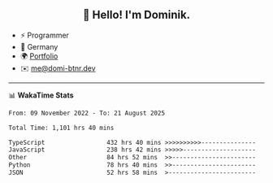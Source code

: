 <h2 align="center">👋 Hello! I'm Dominik.</h2>

- ⚡ Programmer
- 📍 Germany
- 🌍 [Portfolio](https://domi-btnr.dev)
- ✉️ [me@domi-btnr.dev](mailto://me@domi-btnr.dev)

---
📊 **WakaTime Stats**
<!--START_SECTION:waka-->

```txt
From: 09 November 2022 - To: 21 August 2025

Total Time: 1,101 hrs 40 mins

TypeScript                 432 hrs 40 mins >>>>>>>>>>---------------   39.27 %
JavaScript                 238 hrs 42 mins >>>>>--------------------   21.67 %
Other                      84 hrs 52 mins  >>-----------------------   07.70 %
Python                     78 hrs 40 mins  >>-----------------------   07.14 %
JSON                       52 hrs 58 mins  >------------------------   04.81 %
```

<!--END_SECTION:waka-->
